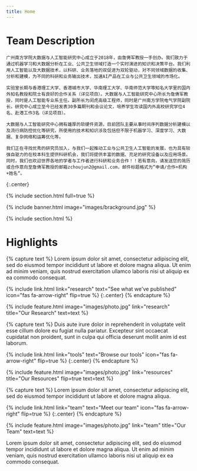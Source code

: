 ```yaml
---
title: Home
---
```




# Team Description

    广州南方学院大数据与人工智能研究中心成立于2018年，由詹俦军教授一手创办。我们致力于通过机器学习和大数据分析在工业、公共卫生领域打造一个实时演进的知识和决策平台。我们利用人工智能以及大数据技术，以科研、业务落地的双促进为双轮驱动，对不同领域数据的收集、分析和建模，为不同的科研和业务输出技术，加速AI产品在工业与公共卫生领域的市场化。

    实验室长期与香港理工大学、香港城市大学、华南理工大学、华南师范大学等知名大学里的国内外知名教授和院士有良好的合作关系（详见项目）。大数据与人工智能研究中心所长为詹俦军教授，同时是人工智能专业系主任。副所长为闵虎高级工程师，同时是广州南方学院电气学院副院长。研究中心成立至今已经发表30多篇期刊和会议论文，培养学生攻读国内外高校研究学位4名、赴港工作3名（详见项目）。

    大数据与人工智能研究中心拥有雄厚的软硬件资源，目前团队主要从事时间序列数据分析建模以及流行病防控优化等研究，所使用的技术和知识涉及包括但不限于机器学习、深度学习、大数据、复杂网络和运筹优化等。

    我们正在寻找优秀的研究员加入，与我们一起推动工业与公共卫生人工智能的发展，也为具有较强自驱力的在校本科生提供科研机会，我们将提供丰富的数据、充足的研究设备以及应用场景。同时，我们也欢迎世界各地的学者与工作者进行科研和业务合作！！若有意向，请发送您的简历或合作意向至詹俦军教授的邮箱zchoujun2@gmail.com，邮件标题格式为“申请/合作+机构+姓名“。

{:.center}

{% include section.html full=true %}

{% include banner.html image="images/brackground.jpg" %}

{% include section.html %}

# Highlights

{% capture text %}
Lorem ipsum dolor sit amet, consectetur adipiscing elit, sed do eiusmod tempor incididunt ut labore et dolore magna aliqua.
Ut enim ad minim veniam, quis nostrud exercitation ullamco laboris nisi ut aliquip ex ea commodo consequat.

{%
  include link.html
  link="research"
  text="See what we've published"
  icon="fas fa-arrow-right"
  flip=true
%}
{:.center}
{% endcapture %}

{%
  include feature.html
  image="images/photo.jpg"
  link="research"
  title="Our Research"
  text=text
%}

{% capture text %}
Duis aute irure dolor in reprehenderit in voluptate velit esse cillum dolore eu fugiat nulla pariatur.
Excepteur sint occaecat cupidatat non proident, sunt in culpa qui officia deserunt mollit anim id est laborum.

{%
  include link.html
  link="tools"
  text="Browse our tools"
  icon="fas fa-arrow-right"
  flip=true
%}
{:.center}
{% endcapture %}

{%
  include feature.html
  image="images/photo.jpg"
  link="resources"
  title="Our Resources"
  flip=true
  text=text
%}

{% capture text %}
Lorem ipsum dolor sit amet, consectetur adipiscing elit, sed do eiusmod tempor incididunt ut labore et dolore magna aliqua.

{%
  include link.html
  link="team"
  text="Meet our team"
  icon="fas fa-arrow-right"
  flip=true
%}
{:.center}
{% endcapture %}

{%
  include feature.html
  image="images/photo.jpg"
  link="team"
  title="Our Team"
  text=text
%}

Lorem ipsum dolor sit amet, consectetur adipiscing elit, sed do eiusmod tempor incididunt ut labore et dolore magna aliqua.
Ut enim ad minim veniam, quis nostrud exercitation ullamco laboris nisi ut aliquip ex ea commodo consequat.
